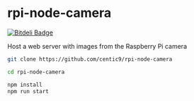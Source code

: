 rpi-node-camera
===============

[![Bitdeli Badge](https://d2weczhvl823v0.cloudfront.net/MikaelSoderstrom/rpi-node-camera/trend.png)](https://bitdeli.com/free "Bitdeli Badge")

Host a web server with images from the Raspberry Pi camera

```sh
git clone https://github.com/centic9/rpi-node-camera

cd rpi-node-camera

npm install
npm run start
```

